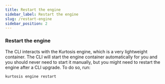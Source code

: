 ```yaml
---
title: Restart the engine
sidebar_label: Restart the engine
slug: /restart-engine
sidebar_position: 2
---
```


### Restart the engine
The CLI interacts with the Kurtosis engine, which is a very lightweight container. The CLI will start the engine container automatically for you and you should never need to start it manually, but you might need to restart the engine after a CLI upgrade. To do so, run:

```bash
kurtosis engine restart
```